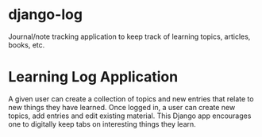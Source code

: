 # django-log
Journal/note tracking application to keep track of learning topics, articles, books, etc.

# Learning Log Application
A given user can create a collection of topics and new entries that relate to new things they have learned.  Once logged in, a user can create new topics, add entries and edit existing material.  This Django app encourages one to digitally keep tabs on interesting things they learn. 